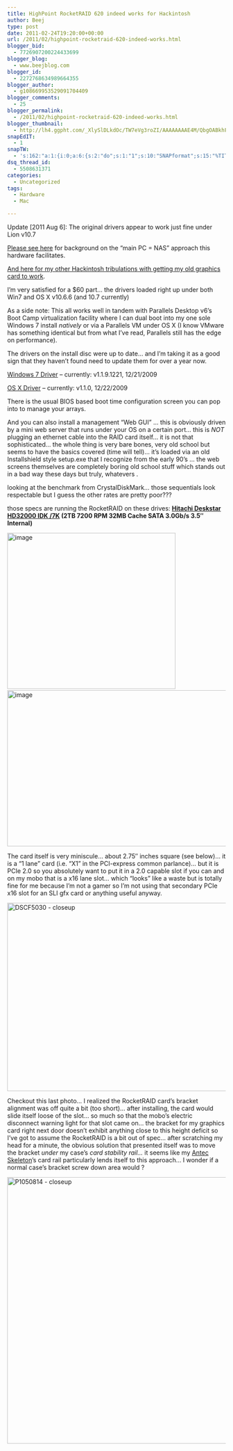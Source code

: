 ```yaml
---
title: HighPoint RocketRAID 620 indeed works for Hackintosh
author: Beej
type: post
date: 2011-02-24T19:20:00+00:00
url: /2011/02/highpoint-rocketraid-620-indeed-works.html
blogger_bid:
  - 7726907200224433699
blogger_blog:
  - www.beejblog.com
blogger_id:
  - 2272768634989664355
blogger_author:
  - g108669953529091704409
blogger_comments:
  - 25
blogger_permalink:
  - /2011/02/highpoint-rocketraid-620-indeed-works.html
blogger_thumbnail:
  - http://lh4.ggpht.com/_XlySlDLkdOc/TW7eVg3roZI/AAAAAAAAE4M/QbgOABkhFcs/image_thumb%5B1%5D.png?imgmax=800
snapEdIT:
  - 1
snapTW:
  - 's:162:"a:1:{i:0;a:6:{s:2:"do";s:1:"1";s:10:"SNAPformat";s:15:"%TITLE% - %URL%";s:8:"attchImg";s:1:"1";s:9:"isAutoImg";s:1:"A";s:8:"imgToUse";s:0:"";s:4:"doTW";s:1:"1";}}";'
dsq_thread_id:
  - 5508631371
categories:
  - Uncategorized
tags:
  - Hardware
  - Mac

---
```

Update [2011 Aug 6]: The original drivers appear to work just fine under Lion v10.7
  
[Please see here][1] for background on the “main PC = NAS” approach this hardware facilitates.
  
[And here for my other Hackintosh tribulations with getting my old graphics card to work][2].
  
I’m very satisfied for a $60 part… the drivers loaded right up under both Win7 and OS X v10.6.6 (and 10.7 currently)
  
As a side note: This all works well in tandem with Parallels Desktop v6’s Boot Camp virtualization facility where I can dual boot into my one sole Windows 7 install _natively_ or via a Parallels VM under OS X (I know VMware has something identical but from what I’ve read, Parallels still has the edge on performance).
  
The drivers on the install disc were up to date… and I’m taking it as a good sign that they haven’t found need to update them for over a year now.
  
[Windows 7 Driver][3] – currently: v1.1.9.1221, 12/21/2009
  
[OS X Driver][4] – currently: v1.1.0, 12/22/2009
  
There is the usual BIOS based boot time configuration screen you can pop into to manage your arrays.
  
And you can also install a management “Web GUI” … this is obviously driven by a mini web server that runs under your OS on a certain port… this is _NOT_ plugging an ethernet cable into the RAID card itself… it is not that sophisticated… the whole thing is very bare bones, very old school but seems to have the basics covered (time will tell)… it’s loaded via an old Installshield style setup.exe that I recognize from the early 90’s … the web screens themselves are completely boring old school stuff which stands out in a bad way these days but truly, <ValleyGirlMode> whatevers </ValleyGirlMode>.
  
looking at the benchmark from CrystalDiskMark… those sequentials look respectable but I guess the other rates are pretty poor???
  
those specs are running the RocketRAID on these drives: **<a href="http://www.newegg.com/Product/Product.aspx?Item=N82E16822145276" target="_blank">Hitachi Deskstar HD32000 IDK /7K</a> (2TB 7200 RPM 32MB Cache SATA 3.0Gb/s 3.5&#8243; Internal)**
  
[<img alt="image" border="0" src="http://lh4.ggpht.com/_XlySlDLkdOc/TW7eVg3roZI/AAAAAAAAE4M/QbgOABkhFcs/image_thumb%5B1%5D.png?imgmax=800" height="359" style="background-image: none; border-bottom-width: 0px; border-left-width: 0px; border-right-width: 0px; border-top-width: 0px; display: inline; padding-left: 0px; padding-right: 0px; padding-top: 0px;" title="image" width="388" />][5]&nbsp;&nbsp;&nbsp;&nbsp;&nbsp;&nbsp; [<img alt="image" border="0" src="http://lh5.ggpht.com/_XlySlDLkdOc/TWavdEt2Q_I/AAAAAAAAE3Y/8kISo2-vKGU/image_thumb%5B3%5D.png?imgmax=800" height="359" style="background-image: none; border-bottom-width: 0px; border-left-width: 0px; border-right-width: 0px; border-top-width: 0px; display: inline; padding-left: 0px; padding-right: 0px; padding-top: 0px;" title="image" width="537" />][6]
  
The card itself is very miniscule… about 2.75&#8243; inches square (see below)… it is a “1 lane” card (i.e. “X1” in the PCI-express common parlance)… but it is PCIe 2.0 so you absolutely want to put it in a 2.0 capable slot if you can and on my mobo that is a x16 lane slot… which “looks” like a waste but is totally fine for me because I’m not a gamer so I’m not using that secondary PCIe x16 slot for an SLI gfx card or anything useful anyway.
  
<a href="http://www.virgulestar.com/Photos/Hardware/HighPoint%20RocketRAID%20620/DSCF5030.JPG" target="_blank"><img alt="DSCF5030 - closeup" border="0" src="http://lh6.ggpht.com/_XlySlDLkdOc/TWgKk-tqiNI/AAAAAAAAE3o/W_U9nSnCAKE/DSCF5030%20-%20closeup%5B6%5D.jpg?imgmax=800" height="433" style="background-image: none; border-bottom-width: 0px; border-left-width: 0px; border-right-width: 0px; border-top-width: 0px; display: inline; padding-left: 0px; padding-right: 0px; padding-top: 0px;" title="DSCF5030 - closeup" width="1037" /></a>
  
Checkout this last photo… I realized the RocketRAID card’s bracket alignment was off quite a bit (too short)… after installing, the card would slide itself loose of the slot… so much so that the mobo’s electric disconnect warning light for that slot came on… the bracket for my graphics card right next door doesn’t exhibit anything close to this height deficit so I’ve got to assume the RocketRAID is a bit out of spec… after scratching my head for a minute, the obvious solution that presented itself was to move the bracket _under_ my case’s _card stability rail&#8230;_ it seems like my <a href="/2009/10/open-air-pc.html" target="_blank">Antec Skeleton</a>’s card rail particularly lends itself to this approach… I wonder if a normal case’s bracket screw down area would ?
  
[<img alt="P1050814 - closeup" border="0" src="http://lh6.ggpht.com/_XlySlDLkdOc/TWqy4CC345I/AAAAAAAAE30/0Pde2kf9TV8/P1050814%20-%20closeup_thumb%5B3%5D.jpg?imgmax=800" height="613" style="background-image: none; border-bottom-width: 0px; border-left-width: 0px; border-right-width: 0px; border-top-width: 0px; display: inline; padding-left: 0px; padding-right: 0px; padding-top: 0px;" title="P1050814 - closeup" width="793" />][7]

 [1]: /2010/09/considering-home-network-storage.html
 [2]: /2010/03/ati-x1300-pro-on-mac-os-x-snow-leopard.html
 [3]: http://www.highpoint-tech.com/BIOS_Driver/page/rr620_U.htm
 [4]: http://www.hptmac.com.cn/China/rr620c.htm
 [5]: http://lh4.ggpht.com/_XlySlDLkdOc/TW7eU3l6bKI/AAAAAAAAE4I/HZaPgFxfTzs/s1600-h/image%5B4%5D.png
 [6]: http://lh5.ggpht.com/_XlySlDLkdOc/TWavciokSHI/AAAAAAAAE3U/Xy427DEV7Tw/s1600-h/image%5B5%5D.png
 [7]: http://lh6.ggpht.com/_XlySlDLkdOc/TWqy3u7ho_I/AAAAAAAAE3w/epzuXvX4jho/s1600-h/P1050814%20-%20closeup%5B5%5D.jpg